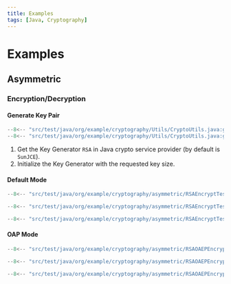 ```yaml
---
title: Examples
tags: [Java, Cryptography]
---
```

# Examples

## Asymmetric

### Encryption/Decryption

#### Generate Key Pair

```java title="Generate Asymmetric Key Pair"
--8<-- "src/test/java/org/example/cryptography/Utils/CryptoUtils.java:generate-asymmetric-key-values"
--8<-- "src/test/java/org/example/cryptography/Utils/CryptoUtils.java:generate-asymmetric-key"
```

1. Get the Key Generator `RSA` in Java crypto service provider (by default is `SunJCE`).
2. Initialize the Key Generator with the requested key size.

#### Default Mode

```java title="RSA Mode"
--8<-- "src/test/java/org/example/cryptography/asymmetric/RSAEncryptTest.java:rsa-encrypt-values"
```

```java title="RSA Encrypt"
--8<-- "src/test/java/org/example/cryptography/asymmetric/RSAEncryptTest.java:rsa-encrypt"
```

```java title="RSA Decrypt"
--8<-- "src/test/java/org/example/cryptography/asymmetric/RSAEncryptTest.java:rsa-decrypt"
```

#### OAP Mode

```java title="RSA Mode"
--8<-- "src/test/java/org/example/cryptography/asymmetric/RSAOAEPEncryptTest.java:rsa-encrypt-values"
```

```java title="RSA Encrypt"
--8<-- "src/test/java/org/example/cryptography/asymmetric/RSAOAEPEncryptTest.java:rsa-encrypt"
```

```java title="RSA Decrypt"
--8<-- "src/test/java/org/example/cryptography/asymmetric/RSAOAEPEncryptTest.java:rsa-decrypt"
```
